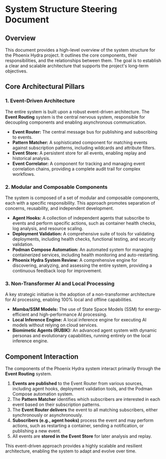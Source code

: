 # System Structure Steering Document

## Overview

This document provides a high-level overview of the system structure for the Phoenix Hydra project. It outlines the core components, their responsibilities, and the relationships between them. The goal is to establish a clear and scalable architecture that supports the project's long-term objectives.

## Core Architectural Pillars

### 1. Event-Driven Architecture

The entire system is built upon a robust event-driven architecture. The **Event Routing** system is the central nervous system, responsible for decoupling components and enabling asynchronous communication.

*   **Event Router:** The central message bus for publishing and subscribing to events.
*   **Pattern Matcher:** A sophisticated component for matching events against subscription patterns, including wildcards and attribute filters.
*   **Event Store:** A persistent store for all events, enabling replay and historical analysis.
*   **Event Correlator:** A component for tracking and managing event correlation chains, providing a complete audit trail for complex workflows.

### 2. Modular and Composable Components

The system is composed of a set of modular and composable components, each with a specific responsibility. This approach promotes separation of concerns, reusability, and independent development.

*   **Agent Hooks:** A collection of independent agents that subscribe to events and perform specific actions, such as container health checks, log analysis, and resource scaling.
*   **Deployment Validation:** A comprehensive suite of tools for validating deployments, including health checks, functional testing, and security validation.
*   **Podman Compose Automation:** An automated system for managing containerized services, including health monitoring and auto-restarting.
*   **Phoenix Hydra System Review:** A comprehensive engine for discovering, analyzing, and assessing the entire system, providing a continuous feedback loop for improvement.

### 3. Non-Transformer AI and Local Processing

A key strategic initiative is the adoption of a non-transformer architecture for AI processing, enabling 100% local and offline capabilities.

*   **Mamba/SSM Models:** The use of State Space Models (SSM) for energy-efficient and high-performance AI processing.
*   **Local Inference Engine:** A local inference engine for executing AI models without relying on cloud services.
*   **Biomimetic Agents (RUBIK):** An advanced agent system with dynamic personas and evolutionary capabilities, running entirely on the local inference engine.

## Component Interaction

The components of the Phoenix Hydra system interact primarily through the **Event Routing** system.

1.  **Events are published** to the Event Router from various sources, including agent hooks, deployment validation tools, and the Podman Compose automation system.
2.  The **Pattern Matcher** identifies which subscribers are interested in each event based on their subscription patterns.
3.  The **Event Router delivers** the event to all matching subscribers, either synchronously or asynchronously.
4.  **Subscribers (e.g., agent hooks)** process the event and may perform actions, such as restarting a container, sending a notification, or publishing a new event.
5.  All events are **stored in the Event Store** for later analysis and replay.

This event-driven approach provides a highly scalable and resilient architecture, enabling the system to adapt and evolve over time.